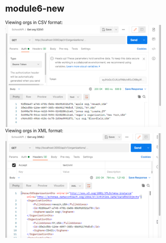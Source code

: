 # module6-new
Viewing orgs in CSV format:
![mod14-1.png](https://github.com/mm2288/module6-new/blob/master/images/mod14-1.png?raw=true)
Viewing orgs in XML format:
![mod14-2.png](https://github.com/mm2288/module6-new/blob/master/images/mod14-2.png?raw=true)
